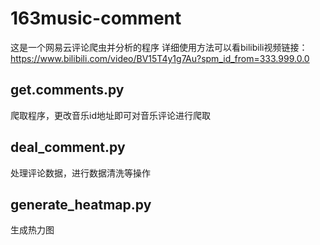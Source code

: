 # 163music-comment
这是一个网易云评论爬虫并分析的程序
详细使用方法可以看bilibili视频链接：
https://www.bilibili.com/video/BV15T4y1g7Au?spm_id_from=333.999.0.0

## get.comments.py
爬取程序，更改音乐id地址即可对音乐评论进行爬取

## deal_comment.py
处理评论数据，进行数据清洗等操作

## generate_heatmap.py
生成热力图
